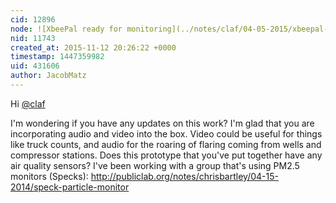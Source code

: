 ```yaml
---
cid: 12896
node: ![XbeePal ready for monitoring](../notes/claf/04-05-2015/xbeepal-ready-for-monitoring)
nid: 11743
created_at: 2015-11-12 20:26:22 +0000
timestamp: 1447359982
uid: 431606
author: JacobMatz
---
```


Hi [@claf](/profile/claf) 

I'm wondering if you have any updates on this work? I'm glad that you are incorporating audio and video into the box. Video could be useful for things like truck counts, and audio for the roaring of flaring coming from wells and compressor stations. Does this prototype that you've put together have any air quality sensors? I've been working with a group that's using PM2.5 monitors (Specks):  http://publiclab.org/notes/chrisbartley/04-15-2014/speck-particle-monitor